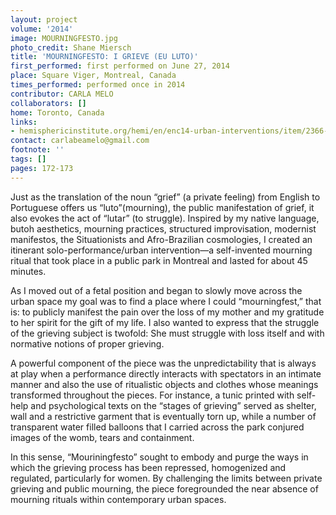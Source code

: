 ```yaml
---
layout: project
volume: '2014'
image: MOURNINGFESTO.jpg
photo_credit: Shane Miersch
title: 'MOURNINGFESTO: I GRIEVE (EU LUTO)'
first_performed: first performed on June 27, 2014
place: Square Viger, Montreal, Canada
times_performed: performed once in 2014
contributor: CARLA MELO
collaborators: []
home: Toronto, Canada
links:
- hemisphericinstitute.org/hemi/en/enc14-urban-interventions/item/2366-enc14-ui-melo-mourningfesto
contact: carlabeamelo@gmail.com
footnote: ''
tags: []
pages: 172-173
---
```


Just as the translation of the noun “grief” (a private feeling) from English to Portuguese offers us “luto”(mourning), the public manifestation of grief, it also evokes the act of “lutar” (to struggle). Inspired by my native language, butoh aesthetics, mourning practices, structured improvisation, modernist manifestos, the Situationists and Afro-Brazilian cosmologies, I created an itinerant solo-performance/urban intervention—a self-invented mourning ritual that took place in a public park in Montreal and lasted for about 45 minutes.

As I moved out of a fetal position and began to slowly move across the urban space my goal was to find a place where I could “mourningfest,” that is: to publicly manifest the pain over the loss of my mother and my gratitude to her spirit for the gift of my life. I also wanted to express that the struggle of the grieving subject is twofold: She must struggle with loss itself and with normative notions of proper grieving.

A powerful component of the piece was the unpredictability that is always at play when a performance directly interacts with spectators in an intimate manner and also the use of ritualistic objects and clothes whose meanings transformed throughout the pieces. For instance, a tunic printed with self-help and psychological texts on the “stages of grieving” served as shelter, wall and a restrictive garment that is eventually torn up, while a number of transparent water filled balloons that I carried across the park conjured images of the womb, tears and containment.

In this sense, “Mouriningfesto” sought to embody and purge the ways in which the grieving process has been repressed, homogenized and regulated, particularly for women. By challenging the limits between private grieving and public mourning, the piece foregrounded the near absence of mourning rituals within contemporary urban spaces.

